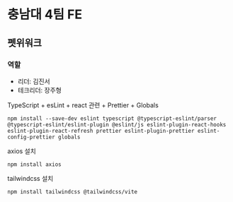 # 충남대 4팀 FE
## 펫위워크
### 역할
- 리더: 김진서
- 테크리더: 장주형

TypeScript + esLint + react 관련 + Prettier + Globals

```
npm install --save-dev eslint typescript @typescript-eslint/parser @typescript-eslint/eslint-plugin @eslint/js eslint-plugin-react-hooks eslint-plugin-react-refresh prettier eslint-plugin-prettier eslint-config-prettier globals
```

axios 설치

```
npm install axios
```

tailwindcss 설치 

```
npm install tailwindcss @tailwindcss/vite
```
